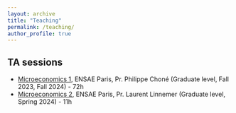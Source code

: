 ```yaml
---
layout: archive
title: "Teaching"
permalink: /teaching/
author_profile: true
---
```



## TA sessions

- [Microeconomics 1](https://www.ensae.fr/en/courses/4-microeconomie-1-fr), ENSAE Paris, Pr. Philippe Choné (Graduate level, Fall 2023, Fall 2024) - 72h
- [Microeconomics 2](https://www.ensae.fr/en/courses/692), ENSAE Paris, Pr. Laurent Linnemer (Graduate level, Spring 2024) - 11h

